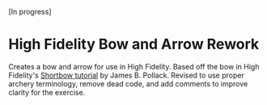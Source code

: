 [In progress]

# High Fidelity Bow and Arrow Rework

Creates a bow and arrow for use in High Fidelity. Based off the bow in High Fidelity's [Shortbow tutorial](https://wiki.highfidelity.com/wiki/Shortbow_Tutorial) by James B. Pollack. Revised to use proper archery terminology, remove dead code, and add comments to improve clarity for the exercise.